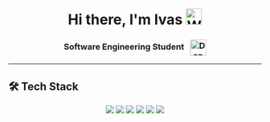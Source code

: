 <h1 align="center">
  Hi there, I'm Ivas
  <img src="https://github.com/blackcater/blackcater/raw/main/images/Hi.gif" height="32" alt="Waving Hand" />
</h1>

<h3 align="center">
  Software Engineering Student
 <img src="https://media.giphy.com/media/3oriO0OEd9QIDdllqo/giphy.gif" width="32" alt="Dancing Cat" style="vertical-align:middle; margin-left:8px;" />
</h3>

---

[//]: # (<h2 align="center">📈 My GitHub activity</h2>)

[//]: # ()
[//]: # (<p align="center">)

[//]: # (  <img src="https://github-readme-stats.vercel.app/api?username=ivasx&show_icons=true&theme=radical" alt="GitHub stats" />)

[//]: # (</p>)

[//]: # ()
[//]: # (<p align="center">)

[//]: # (  <img src="https://github-readme-stats.vercel.app/api/top-langs/?username=ivasx&layout=compact&theme=radical" alt="Top languages" />)

[//]: # (</p>)

## 🛠️ Tech Stack

<p align="center">
  <img src="https://img.shields.io/badge/-Python-333333?style=for-the-badge&logo=python&logoColor=yellow" />
  <img src="https://img.shields.io/badge/-OOP-333333?style=for-the-badge&logo=code&logoColor=white" />
  <img src="https://img.shields.io/badge/-Jinja-333333?style=for-the-badge&logo=jinja&logoColor=white" />
  <img src="https://img.shields.io/badge/-SQLite-333333?style=for-the-badge&logo=sqlite&logoColor=white" />
  <img src="https://img.shields.io/badge/-Django-333333?style=for-the-badge&logo=django&logoColor=green" />
  <img src="https://img.shields.io/badge/-Git-333333?style=for-the-badge&logo=git&logoColor=orange" />
</p>
